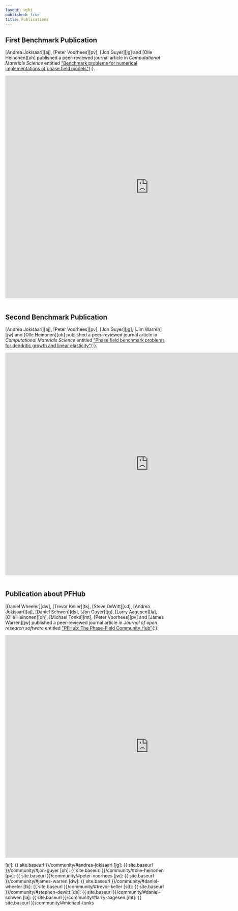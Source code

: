 ```yaml
---
layout: wiki
published: true
title: Publications
---
```


## First Benchmark Publication

[Andrea Jokisaari][aj], [Peter Voorhees][pv], [Jon Guyer][jg] and
[Olle Heinonen][oh] published a peer-reviewed journal article in
*Computational Materials Science* entitled ["Benchmark problems for
numerical implementations of phase field
models"](http://dx.doi.org/10.1016/j.commatsci.2016.09.022){:}.

<iframe width="900"
        height="700"
        src="https://arxiv.org/pdf/1610.00622.pdf"
        frameborder="0"
        allowfullscreen>
</iframe>

<br>
<br>

## Second Benchmark Publication

[Andrea Jokisaari][aj], [Peter Voorhees][pv], [Jon Guyer][jg], [Jim
Warren][jw] and [Olle Heinonen][oh] published a peer-reviewed journal
article in *Computational Materials Science* entitled ["Phase field
benchmark problems for dendritic growth and linear
elasticity"](https://doi.org/10.1016/j.commatsci.2018.03.015){:}.

<iframe width="900"
        height="700"
        src="https://arxiv.org/pdf/1910.14111.pdf"
        frameborder="0"
        allowfullscreen>
</iframe>

<br>
<br>

## Publication about PFHub

[Daniel Wheeler][dw], [Trevor Keller][tk], [Steve DeWitt][sd], [Andrea
Jokisaari][aj], [Daniel Schwen][ds], [Jon Guyer][jg], [Larry
Aagesen][la], [Olle Heinonen][oh], [Michael Tonks][mt], [Peter
Voorhees][pv] and [James Warren][jw] published a peer-reviewed journal
article in *Journal of open research software* entitled ["PFHub: The
Phase-Field Community
Hub"](https://doi.org/10.5334/jors.276){:}.

<iframe width="900"
        height="700"
        src="https://drive.google.com/file/d/1iJvZzaxAQjNYpDkl20Uyb33HbDKfys8x/preview"
        frameborder="0"
        allowfullscreen>
</iframe>




[aj]: {{ site.baseurl }}/community/#andrea-jokisaari
[jg]: {{ site.baseurl }}/community/#jon-guyer
[oh]: {{ site.baseurl }}/community/#olle-heinonen
[pv]: {{ site.baseurl }}/community/#peter-voorhees
[jw]: {{ site.baseurl }}/community/#james-warren
[dw]: {{ site.baseurl }}/community/#daniel-wheeler
[tk]: {{ site.baseurl }}/community/#trevor-keller
[sd]: {{ site.baseurl }}/community/#stephen-dewitt
[ds]: {{ site.baseurl }}/community/#daniel-schwen
[la]: {{ site.baseurl }}/community/#larry-aagesen
[mt]: {{ site.baseurl }}/community/#michael-tonks
